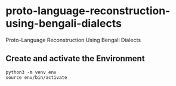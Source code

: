 # proto-language-reconstruction-using-bengali-dialects
Proto-Language Reconstruction Using Bengali Dialects


## Create and activate the Environment

```
python3 -m venv env
source env/bin/activate

```